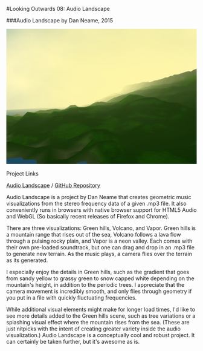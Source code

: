 #Looking Outwards 08: Audio Landscape

###Audio Landscape by Dan Neame, 2015

[![](images/audiolandscape.jpg)](http://dan.nea.me/audiolandscape/)

Project Links

[Audio Landscape](http://dan.nea.me/audiolandscape/)
  /  [GitHub Repository](https://github.com/cham/audiolandscape)

Audio Landscape is a project by Dan Neame that creates geometric music visualizations from the stereo frequency data of a given .mp3 file. It also conveniently runs in browsers with native browser support for HTML5 Audio and WebGL (So basically recent releases of Firefox and Chrome). 

There are three visualizations: Green hills, Volcano, and Vapor. Green hills is a mountain range that rises out of the sea, Volcano follows a lava flow through a pulsing rocky plain, and Vapor is a neon valley. Each comes with their own pre-loaded soundtrack, but one can drag and drop in an .mp3 file to generate new terrain. As the music plays, a camera flies over the terrain as its generated. 

I especially enjoy the details in Green hills, such as the gradient that goes from sandy yellow to grassy green to snow capped white depending on the mountain's height, in addition to the periodic trees. I appreciate that the camera movement is incredibly smooth, and only flies through geometry if you put in a file with quickly fluctuating frequencies.

While additional visual elements might make for longer load times, I'd like to see more details added to the Green hills scene, such as tree variations or a splashing visual effect where the mountain rises from the sea. (These are just nitpicks with the intent of creating greater variety inside the audio visualization.) Audio Landscape is a conceptually cool and robust project. It can certainly be taken further, but it's awesome as is.